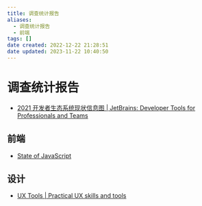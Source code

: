 ```yaml
---
title: 调查统计报告
aliases:
  - 调查统计报告
  - 前端
tags: []
date created: 2022-12-22 21:28:51
date updated: 2023-11-22 10:40:50
---
```


# 调查统计报告

- [2021 开发者生态系统现状信息图 | JetBrains: Developer Tools for Professionals and Teams](https://www.jetbrains.com/zh-cn/lp/devecosystem-2021/)

## 前端

- [State of JavaScript](https://stateofjs.com/zh-hans//)

## 设计

- [UX Tools | Practical UX skills and tools](https://uxtools.co/)
